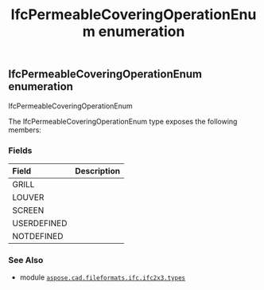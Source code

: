 ﻿---
title: IfcPermeableCoveringOperationEnum enumeration
second_title: Aspose.CAD for Python via .NET API References
description: 
type: docs
weight: 2590
url: /python-net/aspose.cad.fileformats.ifc.ifc2x3.types/ifcpermeablecoveringoperationenum/
is_root: false
---

## IfcPermeableCoveringOperationEnum enumeration

IfcPermeableCoveringOperationEnum



The IfcPermeableCoveringOperationEnum type exposes the following members:

### Fields
| Field | Description |
| :- | :- |
| GRILL |  |
| LOUVER |  |
| SCREEN |  |
| USERDEFINED |  |
| NOTDEFINED |  |



### See Also
* module [`aspose.cad.fileformats.ifc.ifc2x3.types`](..)
